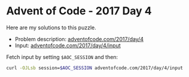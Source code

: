 # Advent of Code - 2017 Day 4
Here are my solutions to this puzzle.

* Problem description: [adventofcode.com/2017/day/4](https://adventofcode.com/2017/day/4)
* Input: [adventofcode.com/2017/day/4/input](https://adventofcode.com/2017/day/4/input)

Fetch input by setting `$AOC_SESSION` and then:
```bash
curl -OJLsb session=$AOC_SESSION adventofcode.com/2017/day/4/input
```
